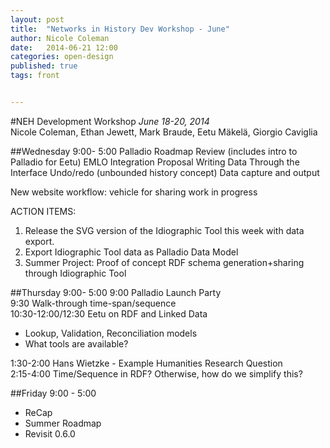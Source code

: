 ```yaml
---
layout: post
title:  "Networks in History Dev Workshop - June"
author: Nicole Coleman
date:   2014-06-21 12:00
categories: open-design
published: true
tags: front


---
```

#NEH Development Workshop
_June 18-20, 2014_  
Nicole Coleman, Ethan Jewett, Mark Braude, Eetu Mäkelä, Giorgio Caviglia


##Wednesday 9:00- 5:00
Palladio Roadmap Review (includes intro to Palladio for Eetu)
EMLO Integration Proposal
Writing Data Through the Interface
Undo/redo (unbounded history concept)
Data capture and output

New website workflow: vehicle for sharing work in progress

ACTION ITEMS:  

1. Release the SVG version of the Idiographic Tool this week with data export.  
2. Export Idiographic Tool data as Palladio Data Model  
3. Summer Project: Proof of concept RDF schema generation+sharing through Idiographic Tool  

##Thursday 9:00- 5:00
9:00  Palladio Launch Party  
9:30  Walk-through time-span/sequence  
10:30-12:00/12:30  Eetu on RDF and Linked Data  

- Lookup, Validation, Reconciliation models  
- What tools are available?  

1:30-2:00  Hans Wietzke - Example Humanities Research Question  
2:15-4:00 Time/Sequence in RDF? Otherwise, how do we simplify this?

##Friday 9:00 - 5:00
- ReCap  
- Summer Roadmap  
- Revisit 0.6.0  
